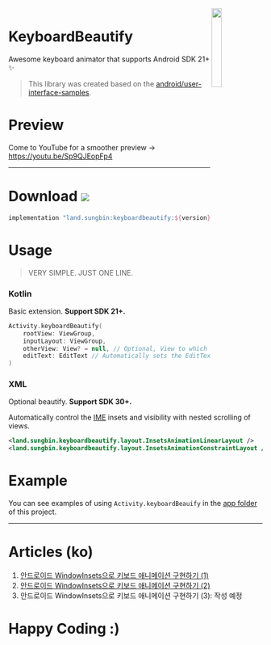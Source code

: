 <img src="https://github.com/jisungbin/KeyboardBeautify/blob/master/art/keyboardbeautify-preview-compress.gif?raw=true" width="20%" align="right"/>

# KeyboardBeautify

Awesome keyboard animator that supports Android SDK 21+ ✨

> This library was created based on the [android/user-interface-samples](https://github.com/android/user-interface-samples/tree/master/WindowInsetsAnimation).

# Preview

Come to YouTube for a smoother preview -> https://youtu.be/Sp9QJEopFp4

---

# Download [![](https://img.shields.io/maven-central/v/land.sungbin/keyboardbeautify)](https://search.maven.org/artifact/land.sungbin/keyboardbeautify)

```groovy
implementation "land.sungbin:keyboardbeautify:${version}"
```

# Usage

> VERY SIMPLE. JUST ONE LINE.

### Kotlin

Basic extension. **Support SDK 21+.**

```kotlin
Activity.keyboardBeautify(
    rootView: ViewGroup,
    inputLayout: ViewGroup,
    otherView: View? = null, // Optional, View to which animation is applied according to the state of the IME.
    editText: EditText // Automatically sets the EditText focusing to match the state of the IME.
)
```

### XML

Optional beautify. **Support SDK 30+.**

Automatically control the [IME](https://android-developers.googleblog.com/2009/04/updating-applications-for-on-screen.html) insets and visibility with nested scrolling of views.


```xml
<land.sungbin.keyboardbeautify.layout.InsetsAnimationLinearLayout />
<land.sungbin.keyboardbeautify.layout.InsetsAnimationConstraintLayout />
```

# Example

You can see examples of using `Activity.keyboardBeauify` in the [app folder](https://github.com/jisungbin/KeyboardBeautify/blob/master/app/src/main/kotlin/land/sungbin/MainActivity.kt) of this project.

---

# Articles (ko)

1. [안드로이드 WindowInsets으로 키보드 애니메이션 구현하기 (1)](https://sungbin.land/%EC%95%88%EB%93%9C%EB%A1%9C%EC%9D%B4%EB%93%9C-windowinsets%EB%A1%9C-%ED%82%A4%EB%B3%B4%EB%93%9C-%EC%95%A0%EB%8B%88%EB%A9%94%EC%9D%B4%EC%85%98-%EA%B5%AC%ED%98%84%ED%95%98%EA%B8%B0-1-b6452ed44bc8)
2. [안드로이드 WindowInsets으로 키보드 애니메이션 구현하기 (2)](https://sungbin.land/%EC%95%88%EB%93%9C%EB%A1%9C%EC%9D%B4%EB%93%9C-windowinsets%EC%9C%BC%EB%A1%9C-%ED%82%A4%EB%B3%B4%EB%93%9C-%EC%95%A0%EB%8B%88%EB%A9%94%EC%9D%B4%EC%85%98-%EA%B5%AC%ED%98%84%ED%95%98%EA%B8%B0-2-fcfc87683401)
3. 안드로이드 WindowInsets으로 키보드 애니메이션 구현하기 (3): 작성 예정

# Happy Coding :)
